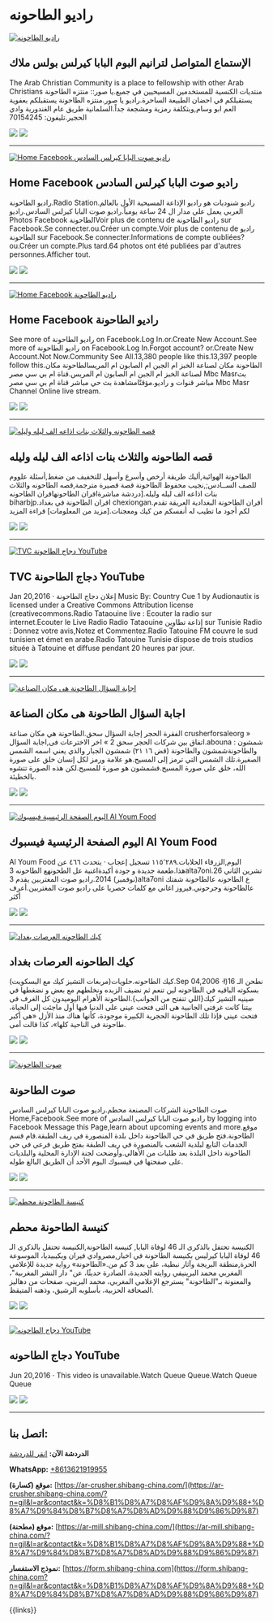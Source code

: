 # راديو الطاحونه

<a href="https://swt.shibang-china.com/?n=gjl&l=ar&img&k=%D8%B1%D8%A7%D8%AF%D9%8A%D9%88+%D8%A7%D9%84%D8%B7%D8%A7%D8%AD%D9%88%D9%86%D9%87" target="_blank">![راديو الطاحونه](http://static.shibang-china.com/all-800x300/1009.jpg)</a>

## الإستماع المتواصل لترانيم البوم البابا كيرلس بولس ملاك
The Arab Christian Community is a place to fellowship with other Arab Christians منتديات الكنسية للمستخدمين المسيحيين في جميع.يا صور:: منتزه الطاحونة يستقبلكم في احضان الطبيعة الساحرة.راديو يا صور.منتزه الطاحونة يستقبلكم بعفوية العم ابو وسام,وبتكلفة رمزية ومشجعة جداً.السلمانية طريق عام الغندورية وادي الحجير.تليفون: 70154245


<a href="https://whatsapp.shibangsoft.com/WhatsApp.php" target="_blank" title="WhatsApp">![](http://static.shibang-china.com/icon/whatsapp.png)</a> <a href="https://swt.shibang-china.com/?n=gjl&l=ar&icon&k=%D8%B1%D8%A7%D8%AF%D9%8A%D9%88+%D8%A7%D9%84%D8%B7%D8%A7%D8%AD%D9%88%D9%86%D9%87" target="_blank">![](http://static.shibang-china.com/icon/chat-ar.png)</a>

---

<a href="https://swt.shibang-china.com/?n=gjl&l=ar&img&k=%D8%B1%D8%A7%D8%AF%D9%8A%D9%88+%D8%A7%D9%84%D8%B7%D8%A7%D8%AD%D9%88%D9%86%D9%87" target="_blank">![‫راديو صوت البابا كيرلس السادس Home Facebook‬](http://static.shibang-china.com/all-800x300/1081.jpg)</a>

## ‫راديو صوت البابا كيرلس السادس Home Facebook‬
راديو الطاحونة.Radio Station.راديو شنوديات هو راديو الإذاعة المسيحية الأول بالعالم العربي يعمل علي مدار ال 24 ساعة يومياً.راديو صوت البابا كيرلس السادس.‫راديو الطاحونة Photos Facebook‬Voir plus de contenu de ‎راديو الطاحونة‎ sur Facebook.Se connecter.ou.Créer un compte.Voir plus de contenu de ‎راديو الطاحونة‎ sur Facebook.Se connecter.Informations de compte oubliées? ou.Créer un compte.Plus tard.64 photos ont été publiées par d'autres personnes.Afficher tout.


<a href="https://whatsapp.shibangsoft.com/WhatsApp.php" target="_blank" title="WhatsApp">![](http://static.shibang-china.com/icon/whatsapp.png)</a> <a href="https://swt.shibang-china.com/?n=gjl&l=ar&icon&k=%D8%B1%D8%A7%D8%AF%D9%8A%D9%88+%D8%A7%D9%84%D8%B7%D8%A7%D8%AD%D9%88%D9%86%D9%87" target="_blank">![](http://static.shibang-china.com/icon/chat-ar.png)</a>

---

<a href="https://swt.shibang-china.com/?n=gjl&l=ar&img&k=%D8%B1%D8%A7%D8%AF%D9%8A%D9%88+%D8%A7%D9%84%D8%B7%D8%A7%D8%AD%D9%88%D9%86%D9%87" target="_blank">![‫راديو الطاحونة Home Facebook‬](http://static.shibang-china.com/all-800x300/350.jpg)</a>

## ‫راديو الطاحونة Home Facebook‬
See more of ‎راديو الطاحونة‎ on Facebook.Log In.or.Create New Account.See more of ‎راديو الطاحونة‎ on Facebook.Log In.Forgot account? or.Create New Account.Not Now.Community See All.13,380 people like this.13,397 people follow this.الطاحونة مكان لصناعة الخبز ام الجبن ام الصابون ام المريسالطاحونة مكان لصناعة الخبز ام الجبن ام الصابون ام المريس.قناة ام بي سي مصر Mbc Masrبث مباشر قنوات و راديو.مؤقتًامشاهدة بث حي مباشر قناة ام بي سي مصر Mbc Masr Channel Online live stream.


<a href="https://whatsapp.shibangsoft.com/WhatsApp.php" target="_blank" title="WhatsApp">![](http://static.shibang-china.com/icon/whatsapp.png)</a> <a href="https://swt.shibang-china.com/?n=gjl&l=ar&icon&k=%D8%B1%D8%A7%D8%AF%D9%8A%D9%88+%D8%A7%D9%84%D8%B7%D8%A7%D8%AD%D9%88%D9%86%D9%87" target="_blank">![](http://static.shibang-china.com/icon/chat-ar.png)</a>

---

<a href="https://swt.shibang-china.com/?n=gjl&l=ar&img&k=%D8%B1%D8%A7%D8%AF%D9%8A%D9%88+%D8%A7%D9%84%D8%B7%D8%A7%D8%AD%D9%88%D9%86%D9%87" target="_blank">![قصه الطاحونه والثلاث بنات اذاعه الف ليله وليله](http://static.shibang-china.com/all-800x300/933.jpg)</a>

## قصه الطاحونه والثلاث بنات اذاعه الف ليله وليله
الطاحونة الهوائية,أليك طريقة أرخص وأسرع وأسهل للتخفيف من ضغط,أسئلة علووم للصف الســادس;,نجيب محفوظ الطاحونة قصة قصيرة مترجمة,قصه الطاحونه والثلاث بنات اذاعه الف ليله وليله.[دردشة مباشرةافران الطاحونهافران الطاحونه biharbjp.افران الطاحونة في بغداد chexiongan.أفران الطاحونة البغدادية العريقة تقدم لكم أجود ما تطيب له أنفسكم من كيك ومعجنات.[مزيد من المعلومات] قراءة المزيد


<a href="https://whatsapp.shibangsoft.com/WhatsApp.php" target="_blank" title="WhatsApp">![](http://static.shibang-china.com/icon/whatsapp.png)</a> <a href="https://swt.shibang-china.com/?n=gjl&l=ar&icon&k=%D8%B1%D8%A7%D8%AF%D9%8A%D9%88+%D8%A7%D9%84%D8%B7%D8%A7%D8%AD%D9%88%D9%86%D9%87" target="_blank">![](http://static.shibang-china.com/icon/chat-ar.png)</a>

---

<a href="https://swt.shibang-china.com/?n=gjl&l=ar&img&k=%D8%B1%D8%A7%D8%AF%D9%8A%D9%88+%D8%A7%D9%84%D8%B7%D8%A7%D8%AD%D9%88%D9%86%D9%87" target="_blank">![‫دجاج الطاحونة TVC‬‎ YouTube](http://static.shibang-china.com/all-800x300/977.jpg)</a>

## ‫دجاج الطاحونة TVC‬‎ YouTube
Jan 20,2016 · إعلان دجاج الطاحونة Music By: Country Cue 1 by Audionautix is licensed under a Creative Commons Attribution license (creativecommons.Radio Tataouine live : Ecouter la radio sur internet.Ecouter le Live Radio Radio Tataouine إذاعة تطاوين sur Tunisie Radio : Donnez votre avis,Notez et Commentez.Radio Tatouine FM couvre le sud tunisien et émet en arabe.Radio Tatouine Tunisie dispose de trois studios située à Tatouine et diffuse pendant 20 heures par jour.


<a href="https://whatsapp.shibangsoft.com/WhatsApp.php" target="_blank" title="WhatsApp">![](http://static.shibang-china.com/icon/whatsapp.png)</a> <a href="https://swt.shibang-china.com/?n=gjl&l=ar&icon&k=%D8%B1%D8%A7%D8%AF%D9%8A%D9%88+%D8%A7%D9%84%D8%B7%D8%A7%D8%AD%D9%88%D9%86%D9%87" target="_blank">![](http://static.shibang-china.com/icon/chat-ar.png)</a>

---

<a href="https://swt.shibang-china.com/?n=gjl&l=ar&img&k=%D8%B1%D8%A7%D8%AF%D9%8A%D9%88+%D8%A7%D9%84%D8%B7%D8%A7%D8%AD%D9%88%D9%86%D9%87" target="_blank">![اجابة السؤال الطاحونة هى مكان الصناعة](http://static.shibang-china.com/all-800x300/454.jpg)</a>

## اجابة السؤال الطاحونة هى مكان الصناعة
الفقرة الحجر إجابة السؤال سحق.الطاحونة هي مكان صناعة crusherforsaleorg » اتفاق بين شركات الحجر سحق 2 » اخر الاخترعات فى,اجابة السؤال.abouna : شمشون والطاحونةشمشون والطاحونة (قض ١٦ ٢١) شمشون الجبار والذي يعني اسمه الشمس الصغيرة.تلك الشمس التي ترمز إلى المسيح.هو علامة ورمز لكل إنسان خلق على صورة الله، خلق على صورة المسيح.فشمشون هو صورة للمسيح.لكن هذه الصورة تتشوه بالخطيئة.


<a href="https://whatsapp.shibangsoft.com/WhatsApp.php" target="_blank" title="WhatsApp">![](http://static.shibang-china.com/icon/whatsapp.png)</a> <a href="https://swt.shibang-china.com/?n=gjl&l=ar&icon&k=%D8%B1%D8%A7%D8%AF%D9%8A%D9%88+%D8%A7%D9%84%D8%B7%D8%A7%D8%AD%D9%88%D9%86%D9%87" target="_blank">![](http://static.shibang-china.com/icon/chat-ar.png)</a>

---

<a href="https://swt.shibang-china.com/?n=gjl&l=ar&img&k=%D8%B1%D8%A7%D8%AF%D9%8A%D9%88+%D8%A7%D9%84%D8%B7%D8%A7%D8%AD%D9%88%D9%86%D9%87" target="_blank">![‫Al Youm Food اليوم الصفحة الرئيسية فيسبوك‬](http://static.shibang-china.com/all-800x300/272.jpg)</a>

## ‫Al Youm Food اليوم الصفحة الرئيسية فيسبوك‬
‏Al Youm Food اليوم‏,‏الزرقاء الحلابات‏.‏‏١١٥٬٢٨٩‏ تسجيل إعجاب · يتحدث ‏٤٦٦‏ عن هذا‏.‏طعمة جديدة و جودة أكيدة‏اغنية عل الطحونهع الطاحونه 3alta7oni.26 تشرين الثاني (نوفمبر) 2014.راديو صوت المغتربين يقدم 3alta7oni ع الطاحونه عالطاحونة شفتك عالطاحونة وجرحوني.فيروز اغاني مع كلمات حصريا على راديو صوت المغتربين.أعرف أكثر


<a href="https://whatsapp.shibangsoft.com/WhatsApp.php" target="_blank" title="WhatsApp">![](http://static.shibang-china.com/icon/whatsapp.png)</a> <a href="https://swt.shibang-china.com/?n=gjl&l=ar&icon&k=%D8%B1%D8%A7%D8%AF%D9%8A%D9%88+%D8%A7%D9%84%D8%B7%D8%A7%D8%AD%D9%88%D9%86%D9%87" target="_blank">![](http://static.shibang-china.com/icon/chat-ar.png)</a>

---

<a href="https://swt.shibang-china.com/?n=gjl&l=ar&img&k=%D8%B1%D8%A7%D8%AF%D9%8A%D9%88+%D8%A7%D9%84%D8%B7%D8%A7%D8%AD%D9%88%D9%86%D9%87" target="_blank">![كيك الطاحونه العرصات بغداد](http://static.shibang-china.com/all-800x300/967.jpg)</a>

## كيك الطاحونه العرصات بغداد
كيك الطاحونه.حلويات(مربعات التشيز كيك مع البسكويت).Sep 04,2006 ·ł)نطحن الـ 16 بسكوته الباقيه في الطاحونه لين تنعم ثم نضيف الزبده ونخلطهم مع بعض و نضغطها في صينيه التشيز كيك{اللي تنفتح من الجوانب}.الطاحونة الأهرام اليوميدون كل الغرف فى بيتنا كانت غرفتى الجانبية هى التى فتحت عينى على الدنيا فيها أول ماجئت إلى الحياة، فتحت عينى فإذا تلك الطاحونة الحجرية الكبيرة موجودة، كأنها هناك منذ الأزل «هى أكبر طاحونة فى الناحية كلها»، كذا قالت أمى.


<a href="https://whatsapp.shibangsoft.com/WhatsApp.php" target="_blank" title="WhatsApp">![](http://static.shibang-china.com/icon/whatsapp.png)</a> <a href="https://swt.shibang-china.com/?n=gjl&l=ar&icon&k=%D8%B1%D8%A7%D8%AF%D9%8A%D9%88+%D8%A7%D9%84%D8%B7%D8%A7%D8%AD%D9%88%D9%86%D9%87" target="_blank">![](http://static.shibang-china.com/icon/chat-ar.png)</a>

---

<a href="https://swt.shibang-china.com/?n=gjl&l=ar&img&k=%D8%B1%D8%A7%D8%AF%D9%8A%D9%88+%D8%A7%D9%84%D8%B7%D8%A7%D8%AD%D9%88%D9%86%D9%87" target="_blank">![صوت الطاحونة](http://static.shibang-china.com/all-800x300/904.jpg)</a>

## صوت الطاحونة
صوت الطاحونة الشركات المصنعة محطم.راديو صوت البابا كيرلس السادس Home,Facebook.See more of راديو صوت البابا كيرلس السادس by logging into Facebook Message this Page,learn about upcoming events and more.موقع الطاحونة.فتح طريق في حي الطاحونة داخل بلدة المنصورة في ريف الطبقة.قام قسم الخدمات التابع لبلدية الشعب بالمنصورة في ريف الطبقة بفتح طريق فرعي في حي الطاحونة داخل البلدة بعد طلبات من الأهالي.وأوضحت لجنة الإدارة المحلية والبلديات على صفحتها في فيسبوك اليوم الأحد أن الطريق البالغ طوله.


<a href="https://whatsapp.shibangsoft.com/WhatsApp.php" target="_blank" title="WhatsApp">![](http://static.shibang-china.com/icon/whatsapp.png)</a> <a href="https://swt.shibang-china.com/?n=gjl&l=ar&icon&k=%D8%B1%D8%A7%D8%AF%D9%8A%D9%88+%D8%A7%D9%84%D8%B7%D8%A7%D8%AD%D9%88%D9%86%D9%87" target="_blank">![](http://static.shibang-china.com/icon/chat-ar.png)</a>

---

<a href="https://swt.shibang-china.com/?n=gjl&l=ar&img&k=%D8%B1%D8%A7%D8%AF%D9%8A%D9%88+%D8%A7%D9%84%D8%B7%D8%A7%D8%AD%D9%88%D9%86%D9%87" target="_blank">![كنيسة الطاحونة محطم](http://static.shibang-china.com/all-800x300/909.jpg)</a>

## كنيسة الطاحونة محطم
الكنيسة تحتفل بالذكرى الـ 46 لوفاة البابا, كنيسة الطاحونة,الكنيسة تحتفل بالذكرى الـ 46 لوفاة البابا كيرليس بكنيسة الطاحونة في اخبار,مصروادي فيران ويكيبيديا، الموسوعة الحرة,منطقة البريجة وآثار نبطية، على بعد 3 كم من.«الطاحونة» رواية جديدة للإعلامي المغربي محمد البرينيفي روايته الجديدة، الصادرة حديثًا، عن" دار النشر المغربية"، والمعنونة بـ"الطاحونة" يسترجع الإعلامي المغربي، محمد البريني، صفحات من دهاليز الصحافة الحزبية، بأسلوبه الرشيق،&#160;وذهنه المتيقظ.


<a href="https://whatsapp.shibangsoft.com/WhatsApp.php" target="_blank" title="WhatsApp">![](http://static.shibang-china.com/icon/whatsapp.png)</a> <a href="https://swt.shibang-china.com/?n=gjl&l=ar&icon&k=%D8%B1%D8%A7%D8%AF%D9%8A%D9%88+%D8%A7%D9%84%D8%B7%D8%A7%D8%AD%D9%88%D9%86%D9%87" target="_blank">![](http://static.shibang-china.com/icon/chat-ar.png)</a>

---

<a href="https://swt.shibang-china.com/?n=gjl&l=ar&img&k=%D8%B1%D8%A7%D8%AF%D9%8A%D9%88+%D8%A7%D9%84%D8%B7%D8%A7%D8%AD%D9%88%D9%86%D9%87" target="_blank">![‫دجاج الطاحونه‬‎ YouTube](http://static.shibang-china.com/all-800x300/1371.jpg)</a>

## ‫دجاج الطاحونه‬‎ YouTube
Jun 20,2016 · This video is unavailable.Watch Queue Queue.Watch Queue Queue

<a href="https://whatsapp.shibangsoft.com/WhatsApp.php" target="_blank" title="WhatsApp">![](http://static.shibang-china.com/icon/whatsapp.png)</a> <a href="https://swt.shibang-china.com/?n=gjl&l=ar&icon&k=%D8%B1%D8%A7%D8%AF%D9%8A%D9%88+%D8%A7%D9%84%D8%B7%D8%A7%D8%AD%D9%88%D9%86%D9%87" target="_blank">![](http://static.shibang-china.com/icon/chat-ar.png)</a>

---
## اتصل بنا:

**الدردشة الآن:** [انقر للدردشة](https://swt.shibang-china.com?n=gjl&l=ar&contact&k=%D8%B1%D8%A7%D8%AF%D9%8A%D9%88+%D8%A7%D9%84%D8%B7%D8%A7%D8%AD%D9%88%D9%86%D9%87)

**WhatsApp:**  [+8613621919955](https://whatsapp.shibangsoft.com/WhatsApp.php)

**موقع (كسارة):** [https://ar-crusher.shibang-china.com/](https://ar-crusher.shibang-china.com/?n=gjl&l=ar&contact&k=%D8%B1%D8%A7%D8%AF%D9%8A%D9%88+%D8%A7%D9%84%D8%B7%D8%A7%D8%AD%D9%88%D9%86%D9%87)

**موقع (مطحنة):** [https://ar-mill.shibang-china.com/](https://ar-mill.shibang-china.com/?n=gjl&l=ar&contact&k=%D8%B1%D8%A7%D8%AF%D9%8A%D9%88+%D8%A7%D9%84%D8%B7%D8%A7%D8%AD%D9%88%D9%86%D9%87)

**نموذج الاستفسار:** [https://form.shibang-china.com](https://form.shibang-china.com?n=gjl&l=ar&contact&k=%D8%B1%D8%A7%D8%AF%D9%8A%D9%88+%D8%A7%D9%84%D8%B7%D8%A7%D8%AD%D9%88%D9%86%D9%87)

{{links}}